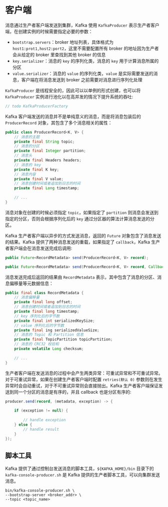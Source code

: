 # 客户端

消息通过生产者客户端发送到集群，Kafka 使用 `KafkaProducer` 表示生产者客户端，在创建实例的时候需要指定必要的参数：

- `bootstrap.servers`：broker 地址列表，具体格式为 `host1:prot1,host2:port2`，这里不需要配置所有 broker 的地址因为生产者会从给定的 broker 里查找到其他 broker 的信息
- `key.serializer`：消息的 `key` 的序列化类，消息的 `key` 用于计算消息所属的分区
- `value.serializer`：消息的 `value` 的序列化类，`value` 是实际需要发送的消息，客户端在将消息发送到 broker 之前需要对消息进行序列化处理

`KafkaProducer` 是线程安全的，因此可以以单例的形式创建，也可以将 `KafkaProducer` 实例进行池化以在高并发的情况下提升系统的吞吐:
```java
// todo KafkaProducerFactory
```

Kafka 客户端发送的消息并不是单纯意义的消息，而是将消息包装后的 `ProducerRecord` 对象，其包含了多个消息相关的属性：
```java
public class ProducerRecord<K, V> {
    // 消息的主题
    private final String topic;
    // 消息的分区
    private final Integer partition;
    // 消息头
    private final Headers headers;
    // 消息的 key
    private final K key;
    // 消息内容
    private final V value;
    // 消息创建时间或者追加到日志的时间
    private final Long timestamp;
	
    // ...
}
```
消息对象在创建的时候必须指定 `topic`，如果指定了 `partition` 则消息会发送到指定的分区，否则会根据序列化后的 `key` 通过分区器的算法计算消息发送的分区。

Kafka 生产者客户端以异步的方式发送消息，返回的 `Future` 对象包含了消息发送的结果。Kafka 提供了两种消息发送的重载，如果指定了 `callback`，Kafka 生产者客户端会在消息发送完成后调用:
```java
public Future<RecordMetadata> send(ProducerRecord<K, V> record);

public Future<RecordMetadata> send(ProducerRecord<K, V> record, Callback callback);
```

消息发送完成后返回的结果由 `RecordMetadata` 表示，其中包含了消息的分区、消息偏移量等元数据信息：
```java
public final class RecordMetadata {
    // 消息偏移量
    private final long offset;
    // 消息创建时间或者追加到日志的时间
    private final long timestamp;
    // key 序列化后的字节数
    private final int serializedKeySize;
    // value 序列化后的字节数
    private final ing serializedValueSize;
    // 消息的 Topic 和 Partition 信息
    private final TopicPartition topicPartition;
    // 消息的 CRC32 校验和
    private volatile Long checksum;
	
    // ...
}
```

生产者客户端在发送消息的过程中会产生两类异常：可重试异常和不可重试异常。对于可重试异常，如果在创建生产者客户端时配置 `retries(默认 0)` 参数则在发生异常时会自动重试，对于不可重试异常则会直接抛出。Kafka 生产者客户端保证发送到同一个分区的消息是有序的，并且 callback 也是分区有序的:
```java
producer.send(record, (metadata, exception) -> {
    
    if (exception != null) {
        
        // handle exception
    } else {
        // handle result
    }
});
```

## 脚本工具

Kafka 提供了通过控制台发送消息的脚本工具，`${KAFKA_HOME}/bin` 目录下的 `kafka-console-producer.sh` 是 Kafka 提供的生产者脚本工具，可以向集群发送消息。

```shell script
bin/kafka-console-producer.sh \
--bootstrap-server <broker_addr> \
--topic <topic_name>
```
